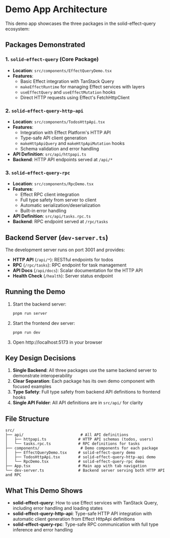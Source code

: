# Demo App Architecture

This demo app showcases the three packages in the solid-effect-query ecosystem:

## Packages Demonstrated

### 1. `solid-effect-query` (Core Package)
- **Location**: `src/components/EffectQueryDemo.tsx`
- **Features**: 
  - Basic Effect integration with TanStack Query
  - `makeEffectRuntime` for managing Effect services with layers
  - `useEffectQuery` and `useEffectMutation` hooks
  - Direct HTTP requests using Effect's FetchHttpClient

### 2. `solid-effect-query-http-api`
- **Location**: `src/components/TodosHttpApi.tsx`
- **Features**:
  - Integration with Effect Platform's HTTP API
  - Type-safe API client generation
  - `makeHttpApiQuery` and `makeHttpApiMutation` hooks
  - Schema validation and error handling
- **API Definition**: `src/api/httpapi.ts`
- **Backend**: HTTP API endpoints served at `/api/*`

### 3. `solid-effect-query-rpc`
- **Location**: `src/components/RpcDemo.tsx`
- **Features**:
  - Effect RPC client integration
  - Full type safety from server to client
  - Automatic serialization/deserialization
  - Built-in error handling
- **API Definition**: `src/api/tasks.rpc.ts`
- **Backend**: RPC endpoint served at `/rpc/tasks`

## Backend Server (`dev-server.ts`)

The development server runs on port 3001 and provides:

- **HTTP API** (`/api/*`): RESTful endpoints for todos
- **RPC** (`/rpc/tasks`): RPC endpoint for task management
- **API Docs** (`/api/docs`): Scalar documentation for the HTTP API
- **Health Check** (`/health`): Server status endpoint

## Running the Demo

1. Start the backend server:
   ```bash
   pnpm run server
   ```

2. Start the frontend dev server:
   ```bash
   pnpm run dev
   ```

3. Open http://localhost:5173 in your browser

## Key Design Decisions

1. **Single Backend**: All three packages use the same backend server to demonstrate interoperability
2. **Clear Separation**: Each package has its own demo component with focused examples
3. **Type Safety**: Full type safety from backend API definitions to frontend hooks
4. **Single API Folder**: All API definitions are in `src/api/` for clarity

## File Structure

```
src/
├── api/                         # All API definitions
│   ├── httpapi.ts              # HTTP API schemas (todos, users)
│   └── tasks.rpc.ts            # RPC definitions for tasks
├── components/                  # Demo components for each package
│   ├── EffectQueryDemo.tsx     # solid-effect-query demo
│   ├── TodosHttpApi.tsx        # solid-effect-query-http-api demo
│   └── RpcDemo.tsx             # solid-effect-query-rpc demo
├── App.tsx                     # Main app with tab navigation
└── dev-server.ts               # Backend server serving both HTTP API and RPC
```

## What This Demo Shows

- **solid-effect-query**: How to use Effect services with TanStack Query, including error handling and loading states
- **solid-effect-query-http-api**: Type-safe HTTP API integration with automatic client generation from Effect HttpApi definitions
- **solid-effect-query-rpc**: Type-safe RPC communication with full type inference and error handling